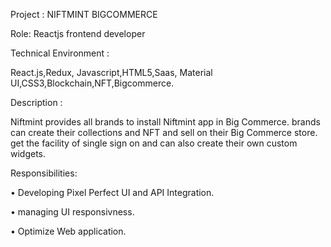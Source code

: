 
 Project : NIFTMINT BIGCOMMERCE
 
Role: Reactjs frontend developer

Technical Environment :

React.js,Redux, Javascript,HTML5,Saas, Material UI,CSS3,Blockchain,NFT,Bigcommerce.

Description :

Niftmint provides all brands to install Niftmint app in Big Commerce. brands can create their collections and NFT and sell on their Big
Commerce store. get the facility of single sign on and can also create their own
custom widgets. 

Responsibilities:

• Developing Pixel Perfect UI and API Integration.

• managing UI responsivness.

• Optimize Web application.
